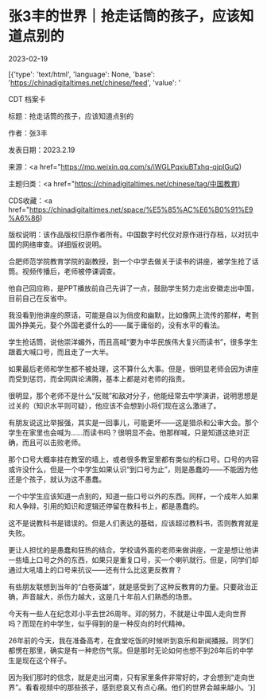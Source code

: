 # 张3丰的世界｜抢走话筒的孩子，应该知道点别的

2023-02-19

[{'type': 'text/html', 'language': None, 'base': 'https://chinadigitaltimes.net/chinese/feed', 'value': '

CDT 档案卡

标题：抢走话筒的孩子，应该知道点别的

作者：张3丰

发表日期：2023.2.19

来源：<a href="https://mp.weixin.qq.com/s/iWGLPqxiuBTxhq-qjplGuQ)

主题归类：<a href="https://chinadigitaltimes.net/chinese/tag/中国教育)

CDS收藏：<a href="https://chinadigitaltimes.net/space/%E5%85%AC%E6%B0%91%E9%A6%86)

版权说明：该作品版权归原作者所有。中国数字时代仅对原作进行存档，以对抗中国的网络审查。详细版权说明。





合肥师范学院教育学院的副教授，到一个中学去做关于读书的讲座，被学生抢了话筒。视频传播后，老师被停课调查。

他自己回应称，是PPT播放前自己先讲了一点，鼓励学生努力走出安徽走出中国，目前自己在反省中。

我没看到他讲座的原话，可能是自以为俏皮和幽默，比如像网上流传的那样，考到国外挣美元，娶个外国老婆什么的——属于庸俗的，没有水平的看法。

学生抢话筒，说他崇洋媚外，而且高喊“要为中华民族伟大复兴而读书”，很多学生跟着大喊口号，而且走了一大半。

如果最后老师和学生都不被处理，这不算什么大事。但是，很明显老师会因为讲座而受到惩罚，而全网舆论沸腾，基本上都是对老师的指责。

很明显，那个老师不是什么“反贼”和敌对分子，他能经常去中学演讲，说明思想是过关的（知识水平则可疑），他应该不会想到小将们现在这么激进了。

有朋友说这比举报强，其实是一回事儿，可能更坏——这是猎杀和公审大会。那个学生在家里也会喊为……而读书吗？很明显不会。他那样喊，只是知道这绝对正确，而且可以击败老师。

那个口号大概率挂在教室的墙上，或者很多教室里都有类似的标口号。口号的内容或许没什么，但是一个中学生如果认识“到口号为止”，则是愚蠢的——不能因为他还是个孩子，就认为这不愚蠢。

一个中学生应该知道一点别的，知道一些口号以外的东西。同样，一个成年人如果和人争辩，引用的知识和逻辑还停留在教科书上，都是愚蠢的。

这不是说教科书是错误的。但是人们表达的基础，应该超过教科书，否则教育就是失败。

更让人担忧的是愚蠢和狂热的结合。学校请外面的老师来做讲座，一定是想让他讲一些墙上口号之外的东西，如果只是重复口号，买一个喇叭就行。但是，同学们却通过大吼墙上的口号来抗议——还有什么比这更反教育？

有些朋友联想到当年的“白卷英雄”，就是感受到了这种反教育的力量。只要政治正确，声音越大，杀伤力越大，这是几十年前人们熟悉的场景。

今天有一些人在纪念邓小平去世26周年。邓的努力，不就是让中国人走向世界吗？而现在的中学生，似乎得到的是一种反向的时代精神。

26年前的今天，我在准备高考，在食堂吃饭的时候听到哀乐和新闻播报。同学们都愣在那里，确实是有一种悲伤气氛。但是那时无论如何也想不到26年后的中学生是现在这个样子。

因为我们那时的信念，就是走出河南，只有家里条件非常好的，才会想到“走向世界”。看看视频中的那些孩子，感到悲哀又有点心痛。他们的世界会越来越小。'}]